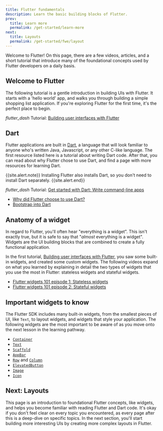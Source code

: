 ```yaml
---
title: Flutter fundamentals
description: Learn the basic building blocks of Flutter.
prev:
  title: Learn more
  permalink: /get-started/learn-more
next:
  title: Layouts
  permalink: /get-started/fwe/layout
---
```


Welcome to Flutter! On this page, there are a few videos, articles, and a short
tutorial that introduce many of the foundational concepts used by 
Flutter developers on a daily basis.

## Welcome to Flutter

The following tutorial is a gentle introduction in building UIs with Flutter. It
starts with a 'hello world' app, and walks you through building a simple
shopping list application. If you're exploring Flutter for the first time, it's
the perfect place to begin.

<i class="material-symbols" aria-hidden="true">flutter_dash</i>
Tutorial: [Building user interfaces with Flutter][]

## Dart

Flutter applications are built in [Dart][], a language that will look familiar
to anyone who's written Java, Javascript, or any other C-like language. The first
resource listed here is a tutorial about writing Dart code. After that, you can
read about why Flutter chose to use Dart, and find a page with more resources
for learning Dart.

{{site.alert.note}}
  Installing Flutter also installs Dart,
  so you don't need to install Dart separately.
{{site.alert.end}}

<i class="material-symbols" aria-hidden="true">flutter_dash</i>
Tutorial: [Get started with Dart: Write command-line apps][]

* [Why did Flutter choose to use Dart?][]
* [Bootstrap into Dart][]

## Anatomy of a widget

In regard to Flutter, you'll often hear "everything is a widget". This isn't
exactly true, but it is safe to say that "_almost_ everything is a widget".
Widgets are the UI building blocks that are combined to create a fully
functional application.

In the first tutorial, [Building user interfaces with Flutter][], you saw some
built-in widgets, and created some custom widgets. The following videos expand
on what you learned by explaining in detail the two types of widgets that you
use the most in Flutter: stateless widgets and stateful widgets.

* [Flutter widgets 101 episode 1: Stateless widgets][]
* [Flutter widgets 101 episode 2: Stateful widgets][]

## Important widgets to know

The Flutter SDK includes many built-in widgets, from the smallest pieces of UI,
like `Text`, to layout widgets, and widgets that style your application. The
following widgets are the most important to be aware of as you move onto the
next lesson in the learning pathway.

* [`Container`][]
* [`Text`][]
* [`Scaffold`][]
* [`AppBar`][]
* [`Row`][] and [`Column`][]
* [`ElevatedButton`][]
* [`Image`][]
* [`Icon`][]

## Next: Layouts

This page is an introduction to foundational Flutter concepts, like
widgets, and helps you become familiar with reading Flutter and Dart code. It's
okay if you don't feel clear on every topic you encountered, as every page after
this is a deep-dive on specific topics. In the next section, you'll start
building more interesting UIs by creating more complex layouts in Flutter.

[Building user interfaces with Flutter]:{{site.url}}/ui

[Dart]: {{site.dart-site}}

[Why did Flutter choose to use Dart?]: {{site.url}/resources/faq#why-did-flutter-choose-to-use-dart
[Get started with Dart: Write command-line apps]: {{site.dart-site}}/tutorials/server/cmdline
[Bootstrap into Dart]: {{site.url}}/resources/bootstrap-into-dart

[Flutter widgets 101 episode 1: Stateless widgets]: {{site.youtube-site}}/watch?v=wE7khGHVkYY
[Flutter widgets 101 episode 2: Stateful widgets]: {{site.youtube-site}}/watch?v=AqCMFXEmf3w

[`AppBar`]: {{site.api}}/flutter/material/AppBar-class.html
[`Column`]: {{site.api}}/flutter/widgets/Column-class.html
[`Container`]: {{site.api}}/flutter/widgets/Container-class.html
[`ElevatedButton`]: {{site.api}}/flutter/material/ElevatedButton-class.html
[`Icon`]: {{site.api}}/flutter/widgets/Icon-class.html
[`Image`]: {{site.api}}/flutter/widgets/Image-class.html
[`Row`]: {{site.api}}/flutter/widgets/Row-class.html
[`Scaffold`]: {{site.api}}/flutter/material/Scaffold-class.html
[`Text`]: {{site.api}}/flutter/widgets/Text-class.html
